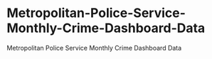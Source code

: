 # Metropolitan-Police-Service-Monthly-Crime-Dashboard-Data
Metropolitan Police Service Monthly  Crime Dashboard  Data
